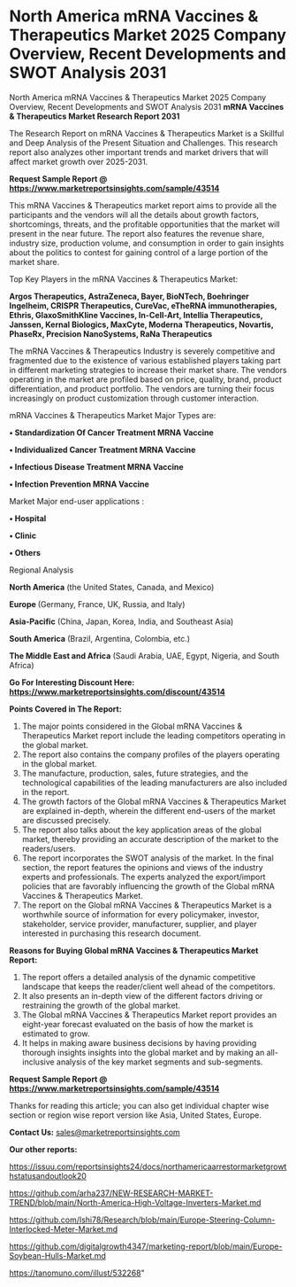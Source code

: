 # North America mRNA Vaccines & Therapeutics Market 2025 Company Overview, Recent Developments and SWOT Analysis 2031
North America mRNA Vaccines & Therapeutics Market 2025 Company Overview, Recent Developments and SWOT Analysis 2031
<strong>mRNA Vaccines & Therapeutics Market Research Report 2031</strong>

The Research Report on mRNA Vaccines & Therapeutics Market is a Skillful and Deep Analysis of the Present Situation and Challenges. This research report also analyzes other important trends and market drivers that will affect market growth over 2025-2031.

<strong>Request Sample Report @ <a href=https://www.marketreportsinsights.com/sample/43514>https://www.marketreportsinsights.com/sample/43514</a></strong>

This mRNA Vaccines & Therapeutics market report aims to provide all the participants and the vendors will all the details about growth factors, shortcomings, threats, and the profitable opportunities that the market will present in the near future. The report also features the revenue share, industry size, production volume, and consumption in order to gain insights about the politics to contest for gaining control of a large portion of the market share.

Top Key Players in the mRNA Vaccines & Therapeutics Market:

<strong>Argos Therapeutics, AstraZeneca, Bayer, BioNTech, Boehringer Ingelheim, CRISPR Therapeutics, CureVac, eTheRNA immunotherapies, Ethris, GlaxoSmithKline Vaccines, In-Cell-Art, Intellia Therapeutics, Janssen, Kernal Biologics, MaxCyte, Moderna Therapeutics, Novartis, PhaseRx, Precision NanoSystems, RaNa Therapeutics</strong>

The mRNA Vaccines & Therapeutics Industry is severely competitive and fragmented due to the existence of various established players taking part in different marketing strategies to increase their market share. The vendors operating in the market are profiled based on price, quality, brand, product differentiation, and product portfolio. The vendors are turning their focus increasingly on product customization through customer interaction.

mRNA Vaccines & Therapeutics Market Major Types are:

<strong>•  Standardization Of Cancer Treatment MRNA Vaccine

•  Individualized Cancer Treatment MRNA Vaccine

•  Infectious Disease Treatment MRNA Vaccine

•  Infection Prevention MRNA Vaccine</strong>

Market Major end-user applications :

<strong>•  Hospital

•  Clinic

•  Others</strong>

Regional Analysis

</u><strong><b>North America</b></strong> (the United States, Canada, and Mexico)

<strong><b>Europe </b></strong>(Germany, France, UK, Russia, and Italy)

<strong><b>Asia-Pacific</b></strong> (China, Japan, Korea, India, and Southeast Asia)

<strong><b>South America</b></strong> (Brazil, Argentina, Colombia, etc.)

<strong><b>The Middle East and Africa</b></strong> (Saudi Arabia, UAE, Egypt, Nigeria, and South Africa)

<strong>Go For Interesting Discount Here: <a href=https://www.marketreportsinsights.com/discount/43514>https://www.marketreportsinsights.com/discount/43514</a></strong>

<strong>Points Covered in The Report:</strong>
<ol>
  <li>The major points considered in the Global mRNA Vaccines & Therapeutics Market report include the leading competitors operating in the global market.</li>
  <li>The report also contains the company profiles of the players operating in the global market.</li>
  <li>The manufacture, production, sales, future strategies, and the technological capabilities of the leading manufacturers are also included in the report.</li>
  <li>The growth factors of the Global mRNA Vaccines & Therapeutics Market are explained in-depth, wherein the different end-users of the market are discussed precisely.</li>
  <li>The report also talks about the key application areas of the global market, thereby providing an accurate description of the market to the readers/users.</li>
  <li>The report incorporates the SWOT analysis of the market. In the final section, the report features the opinions and views of the industry experts and professionals. The experts analyzed the export/import policies that are favorably influencing the growth of the Global mRNA Vaccines & Therapeutics Market.</li>
  <li>The report on the Global mRNA Vaccines & Therapeutics Market is a worthwhile source of information for every policymaker, investor, stakeholder, service provider, manufacturer, supplier, and player interested in purchasing this research document.</li>
</ol>
<strong>Reasons for Buying Global mRNA Vaccines & Therapeutics Market Report:</strong>

<ol>
  <li>The report offers a detailed analysis of the dynamic competitive landscape that keeps the reader/client well ahead of the competitors.</li>
  <li>It also presents an in-depth view of the different factors driving or restraining the growth of the global market.</li>
  <li>The Global mRNA Vaccines & Therapeutics Market report provides an eight-year forecast evaluated on the basis of how the market is estimated to grow.</li>
  <li>It helps in making aware business decisions by having providing thorough insights insights into the global market and by making an all-inclusive analysis of the key market segments and sub-segments.</li>
</ol>
<strong>Request Sample Report @ <a href=https://www.marketreportsinsights.com/sample/43514>https://www.marketreportsinsights.com/sample/43514</a></strong>


Thanks for reading this article; you can also get individual chapter wise section or region wise report version like Asia, United States, Europe.

<strong>Contact Us:</strong>
sales@marketreportsinsights.com

<strong>Our other reports:</strong>

<a href=https://issuu.com/reportsinsights24/docs/northamericaarrestormarketgrowthstatusandoutlook20>https://issuu.com/reportsinsights24/docs/northamericaarrestormarketgrowthstatusandoutlook20</a>

<a href=https://github.com/arha237/NEW-RESEARCH-MARKET-TREND/blob/main/North-America-High-Voltage-Inverters-Market.md>https://github.com/arha237/NEW-RESEARCH-MARKET-TREND/blob/main/North-America-High-Voltage-Inverters-Market.md</a>

<a href=https://github.com/Ishi78/Research/blob/main/Europe-Steering-Column-Interlocked-Meter-Market.md>https://github.com/Ishi78/Research/blob/main/Europe-Steering-Column-Interlocked-Meter-Market.md</a>

<a href=https://github.com/digitalgrowth4347/marketing-report/blob/main/Europe-Soybean-Hulls-Market.md>https://github.com/digitalgrowth4347/marketing-report/blob/main/Europe-Soybean-Hulls-Market.md</a>

<a href=https://tanomuno.com/illust/532268>https://tanomuno.com/illust/532268</a>"
